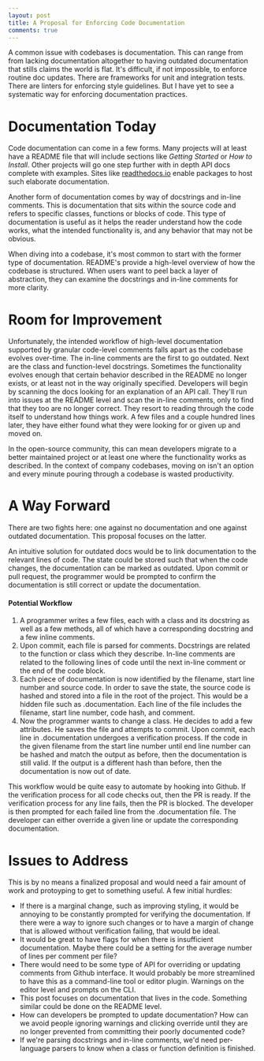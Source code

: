 ```yaml
---
layout: post
title: A Proposal for Enforcing Code Documentation
comments: true
---
```


A common issue with codebases is documentation. This can range from from lacking
documentation altogether to having outdated documentation that stills claims the
world is flat. It's difficult, if not impossible, to enforce routine doc updates.
There are frameworks for unit and integration tests. There are linters for enforcing
style guidelines. But I have yet to see a systematic way for enforcing documentation
practices.

# Documentation Today

Code documentation can come in a few forms. Many projects will at least have a README file
that will include sections like *Getting Started* or *How to Install*. Other projects
will go one step further with in depth API docs complete with examples. Sites like
[readthedocs.io](http://readthedocs.io) enable packages to host such elaborate documentation.

Another form of documentation comes by way of docstrings and in-line comments. This
is documentation that sits within the source code and refers to specific classes,
functions or blocks of code. This type of documentation is useful as it helps
the reader understand how the code works, what the intended functionality is, and
any behavior that may not be obvious.

When diving into a codebase, it's most common to start with the former type of
documentation. README's provide a high-level overview of how the codebase is
structured. When users want to peel back a layer of abstraction, they can examine
the docstrings and in-line comments for more clarity.

# Room for Improvement

Unfortunately, the intended workflow of high-level documentation supported by
granular code-level comments falls apart as the codebase evolves over-time. The
in-line comments are the first to go outdated. Next are the class and function-level
docstrings. Sometimes the functionality evolves enough that certain behavior described
in the README no longer exists, or at least not in the way originally specified. Developers
will begin by scanning the docs looking for an explanation of an API call. They'll run
into issues at the README level and scan the in-line comments, only to find that they
too are no longer correct. They resort to reading through the code itself to understand
how things work. A few files and a couple hundred lines later, they have either
found what they were looking for or given up and moved on.

In the open-source community, this can mean developers migrate to a better maintained
project or at least one where the functionality works as described. In the context
of company codebases, moving on isn't an option and every minute pouring through
a codebase is wasted productivity.

# A Way Forward

There are two fights here: one against no documentation and one against outdated
documentation. This proposal focuses on the latter.

An intuitive solution for outdated docs would be to link documentation to the
relevant lines of code. The state could be stored such that when the code changes,
the documentation can be marked as outdated. Upon commit or pull request, the
programmer would be prompted to confirm the documentation is still correct or
update the documentation.

#### Potential Workflow
1. A programmer writes a few files, each with a class and its docstring as well as
a few methods, all of which have a corresponding docstring and a few inline comments.
2. Upon commit, each file is parsed for comments. Docstrings are related to the
function or class which they describe. In-line comments are related to the following
lines of code until the next in-line comment or the end of the code block.
3. Each piece of documentation is now identified by the filename, start
line number and source code. In order to save the state, the source code is hashed
and stored into a file in the root of the project. This would be a hidden file
such as .documentation. Each line of the file includes the filename, start line number,
code hash, and comment.
4. Now the programmer wants to change a class. He decides to add a few attributes. He
saves the file and attempts to commit. Upon commit, each line in .documentation undergoes
a verification process. If the code in the given filename from the start
line number until end line number can be hashed and match the output
as before, then the documentation is still valid. If the output is a different
hash than before, then the documentation is now out of date.

This workflow would be quite easy to automate by hooking into Github. If the verification
process for all code checks out, then the PR is ready. If the verification process for any
line fails, then the PR is blocked. The developer is then prompted for each failed
line from the .documentation file. The developer can either override a given line or
update the corresponding documentation.

# Issues to Address
This is by no means a finalized proposal and would need a fair amount of work and
protoyping to get to something useful. A few initial hurdles:

- If there is a marginal change, such as improving styling, it would be annoying
to be constantly prompted for verifying the documentation. If there were a way to ignore such
changes or to have a margin of change that is allowed without verification failing,
that would be ideal.
- It would be great to have flags for when there is insufficient documentation. Maybe
there could be a setting for the average number of lines per comment per file?
- There would need to be some type of API for overriding or updating comments
from Github interface. It would probably be more streamlined to have this as a command-line
tool or editor plugin. Warnings on the editor level and prompts on the CLI.
- This post focuses on documentation that lives in the code. Something similar
could be done on the README level.
- How can developers be prompted to update documentation? How can we avoid people
ignoring warnings and clicking override until they are no longer prevented from
committing their poorly documented code?
- If we're parsing docstrings and in-line comments, we'd need per-language parsers
to know when a class or function definition is finished.
